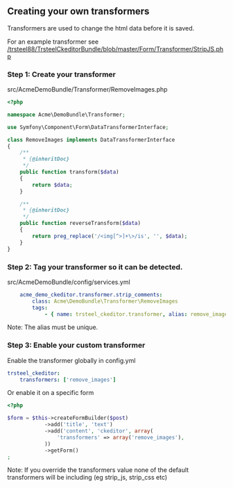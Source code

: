 ## Creating your own transformers

Transformers are used to change the html data before it is saved.

For an example transformer see [/trsteel88/TrsteelCkeditorBundle/blob/master/Form/Transformer/StripJS.php](/trsteel88/TrsteelCkeditorBundle/blob/master/Form/Transformer/StripJS.php)

### Step 1: Create your transformer

src/AcmeDemoBundle/Transformer/RemoveImages.php

```php
<?php

namespace Acme\DemoBundle\Transformer;

use Symfony\Component\Form\DataTransformerInterface;

class RemoveImages implements DataTransformerInterface
{
    /**
     * {@inheritDoc}
     */
    public function transform($data)
    {
        return $data;
    }

    /**
     * {@inheritDoc}
     */
    public function reverseTransform($data)
    {
        return preg_replace('/<img[^>]+\>/is', '', $data);
    }
}
```

### Step 2: Tag your transformer so it can be detected.

src/AcmeDemoBundle/config/services.yml

```yaml
    acme_demo_ckeditor.transformer.strip_comments:
        class: Acme\DemoBundle\Transformer\RemoveImages
        tags:
            - { name: trsteel_ckeditor.transformer, alias: remove_images }
```

Note: The alias must be unique.

### Step 3: Enable your custom transformer

Enable the transformer globally in config.yml

```yaml
trsteel_ckeditor:
    transformers: ['remove_images']
```

Or enable it on a specific form

```php
<?php

$form = $this->createFormBuilder($post)
            ->add('title', 'text')
            ->add('content', 'ckeditor', array(
                'transformers' => array('remove_images'),
            ))
            ->getForm()
;
```

Note: If you override the transformers value none of the default transformers will be including (eg strip_js, strip_css etc)
